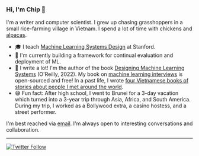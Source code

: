 ### Hi, I'm Chip 👋

<!--
**chiphuyen/chiphuyen** is a ✨ _special_ ✨ repository because its `README.md` (this file) appears on your GitHub profile.
-->

I'm a writer and computer scientist. I grew up chasing grasshoppers in a small rice-farming village in Vietnam. I spend a lot of time with chickens and [alpacas](https://www.instagram.com/p/Bsjo44ThRRv/).

- 🎓 I teach [Machine Learning Systems Design](https://cs329s.stanford.edu/) at Stanford.
- 🔭 I'm currently building a framework for continual evaluation and deployment of ML.
- 📝 I write a lot! I'm the author of the book [Designing Machine Learning Systems](https://www.amazon.com/Designing-Machine-Learning-Systems-Production-Ready/dp/1098107969) (O'Reilly, 2022). My book on [machine learning interviews][ml-interviews] is open-sourced and free! In a past life, I wrote [four Vietnamese books of stories about people I met around the world][goodreads]. 
- 😅 Fun fact: After high school, I went to Brunei for a 3-day vacation which turned into a 3-year trip through Asia, Africa, and South America. During my trip, I worked as a Bollywood extra, a casino hostess, and a street performer.

I'm best reached via [email](https://huyenchip.com/communication). I'm always open to interesting conversations and collaboration.

[goodreads]: https://www.goodreads.com/author/show/22327517.Chip_Huyen
[ml-interviews]: https://huyenchip.com/ml-interviews-book/

---
[![Twitter Follow](https://img.shields.io/twitter/follow/chipro?label=Follow&style=social)](https://twitter.com/chipro)
